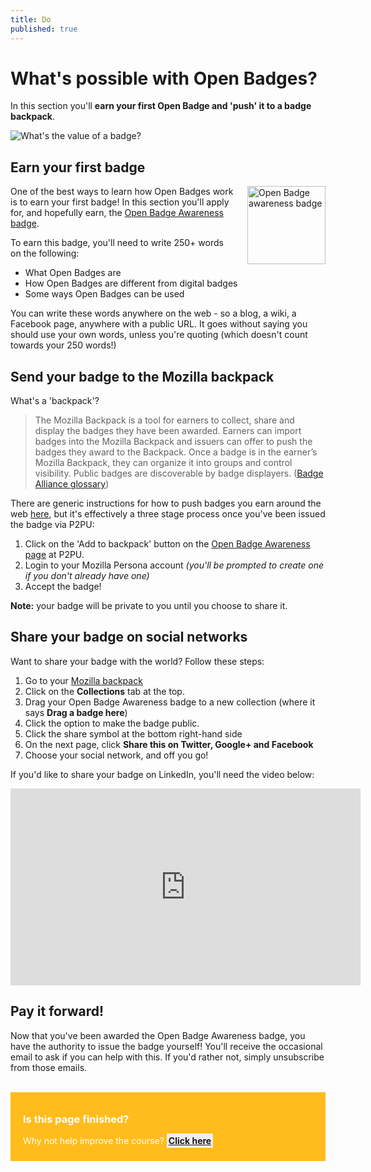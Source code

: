 ```yaml
---
title: Do
published: true
---
```


# What's possible with Open Badges?

In this section you'll **earn your first Open Badge and 'push' it to a badge backpack**.

<img src="{{ site.baseurl }}/img/visual-thinkery/value-badge.png" alt="What's the value of a badge?"></a></p>


## Earn your first badge

<div style="float:right; padding-left:20px;"><a target="_blank" href="http://badges.p2pu.org/en/badge/view/765/"><img src="{{ site.baseurl }}/img/badge-awareness.png" width="125px" alt="Open Badge awareness badge"></a></div>

One of the best ways to learn how Open Badges work is to earn your first badge! In this section you'll apply for, and hopefully earn, the <a target="_blank" href="http://badges.p2pu.org/en/badge/view/765/">Open Badge Awareness badge</a>.

To earn this badge, you'll need to write 250+ words on the following:

* What Open Badges are
* How Open Badges are different from digital badges
* Some ways Open Badges can be used

You can write these words anywhere on the web - so a blog, a wiki, a Facebook page, anywhere with a public URL. It goes without saying you should use your own words, unless you're quoting (which doesn't count towards your 250 words!)


## Send your badge to the Mozilla backpack

What's a 'backpack'?

<blockquote>The Mozilla Backpack is a tool for earners to collect, share and display the badges they have been awarded. Earners can import badges into the Mozilla Backpack and issuers can offer to push the badges they award to the Backpack. Once a badge is in the earner’s Mozilla Backpack, they can organize it into groups and control visibility. Public badges are discoverable by badge displayers. (<a target="_blank" href="https://www.badgealliance.org/glossary/#Mozilla_Backpack">Badge Alliance glossary</a>)</blockquote>

There are generic instructions for how to push badges you earn around the web <a target="_blank" href="https://github.com/mozilla/openbadges-backpack/wiki/Share-your-Badges-with-the-Mozilla-Backpack">here</a>, but it's effectively a three stage process once you've been issued the badge via P2PU:

1. Click on the 'Add to backpack' button on the [Open Badge Awareness page](http://badges.p2pu.org/en/badge/view/765/) at P2PU.
2. Login to your Mozilla Persona account *(you'll be prompted to create one if you don't already have one)*
3. Accept the badge!

**Note:** your badge will be private to you until you choose to share it.

## Share your badge on social networks

Want to share your badge with the world? Follow these steps:

1. Go to your [Mozilla backpack](http://backpack.openbadges.org)
2. Click on the **Collections** tab at the top.
3. Drag your Open Badge Awareness badge to a new collection (where it says **Drag a badge here**)
4. Click the option to make the badge public.
5. Click the share symbol at the bottom right-hand side
6. On the next page, click **Share this on Twitter, Google+ and Facebook**
7. Choose your social network, and off you go!

If you'd like to share your badge on LinkedIn, you'll need the video below:

<iframe width="560" height="315" src="https://www.youtube-nocookie.com/embed/jo4Wdj5sRa4?rel=0" frameborder="0" allowfullscreen></iframe>

## Pay it forward!

Now that you've been awarded the Open Badge Awareness badge, you have the authority to issue the badge yourself!  You'll receive the occasional email to ask if you can help with this. If you'd rather not, simply unsubscribe from those emails.

<br />

<div style="background:#FFBC1A; padding:10px; padding-left:20px; color:white;">
<h3>Is this page finished?</h3>
<p>Why not help improve the course? <strong><a style="background: #eee; padding:3px;" href="https://github.com/thinkoutloudclub/badge-course/wiki/Help-improve-the-Open-Badges-101-course">Click here</a></strong></p>
</div>
